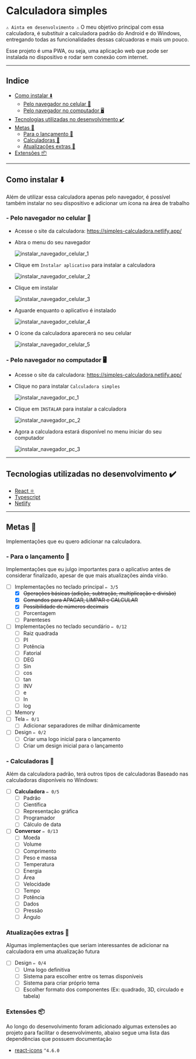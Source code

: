 # Calculadora simples #

`⚠️ Ainta em desenvolvimento ⚠️`
O meu objetivo principal com essa calculadora, é substituir a calculadora padrão do Android e do Windows, entregando todas as funcionalidades dessas calcuadoras e mais um pouco.

Esse projeto é uma PWA, ou seja, uma aplicação web que pode ser instalada no dispositivo e rodar sem conexão com internet.

<hr>

## Indice ##
- [Como instalar ⬇️](https://github.com/andrewhermelino/calculadora-simples#como-instalar-%EF%B8%8F)
    - [Pelo navegador no celular 📱](https://github.com/andrewhermelino/calculadora-simples#--pelo-navegador-no-celular-)
    - [Pelo navegador no computador 🖥️](https://github.com/andrewhermelino/calculadora-simples#--pelo-navegador-no-computador-%EF%B8%8F)
- [Tecnologias utilizadas no desenvolvimento ✔️](https://github.com/andrewhermelino/calculadora-simples#tecnologias-utilizadas-no-desenvolvimento-%EF%B8%8F)
- [Metas 🎯](https://github.com/andrewhermelino/calculadora-simples#metas-)
    - [Para o lançamento 🥳](https://github.com/andrewhermelino/calculadora-simples#--para-o-lan%C3%A7amento-)
    - [Calculadoras 🔢](https://github.com/andrewhermelino/calculadora-simples#--calculadoras-)
    - [Atualizações extras 🚧](https://github.com/andrewhermelino/calculadora-simples#atualiza%C3%A7%C3%B5es-extras-)
- [Extensões 📦]()

<hr>

## Como instalar ⬇️ ##
Além de utilizar essa calculadora apenas pelo navegador, é possível também instalar no seu dispositivo e adicionar um ícona na área de trabalho

### - Pelo navegador no celular 📱 ###
- Acesse o site da calculadora: https://simples-calculadora.netlify.app/

- Abra o menu do seu navegador 

    ![instalar_navegador_celular_1](imagensREADME/instalar_navegador_celular_1.png)
    
- Clique em `Instalar aplicativo` para instalar a calculadora

    ![instalar_navegador_celular_2](imagensREADME/instalar_navegador_celular_2.png)
    
- Clique em instalar

    ![instalar_navegador_celular_3](imagensREADME/instalar_navegador_celular_3.png)
    
- Aguarde enquanto o aplicativo é instalado

    ![instalar_navegador_celular_4](imagensREADME/instalar_navegador_celular_4.png)
    
- O ícone da calculadora aparecerá no seu celular

    ![instalar_navegador_celular_5](imagensREADME/instalar_navegador_celular_5.png)
    

### - Pelo navegador no computador 🖥️ ###
- Acesse o site da calculadora: https://simples-calculadora.netlify.app/

- Clique no para instalar `Calculadora simples`

    ![instalar_navegador_pc_1](imagensREADME/instalar_navegador_pc_1.png)
    
- Clique em `INSTALAR` para instalar a calculadora

    ![instalar_navegador_pc_2](imagensREADME/instalar_navegador_pc_2.png)
    
- Agora a calculadora estará disponível no menu iniciar do seu computador

    ![instalar_navegador_pc_3](imagensREADME/instalar_navegador_pc_3.png)

<hr>

## Tecnologias utilizadas no desenvolvimento ✔️ ##
- [React ⚛️](https://pt-br.reactjs.org/)
- [Typescript](https://www.typescriptlang.org/)
- [Netlify](https://www.netlify.com/)

<hr>

## Metas 🎯 ##
Implementações que eu quero adicionar na calculadora.

### - Para o lançamento 🥳 ###
Implementações que eu julgo importantes para o aplicativo antes de considerar finalizado, apesar de que mais atualizações ainda virão.
- [ ] Implementações no teclado principal `✏️ 3/5`
    - [x] ~~Operações básicas (adição, subtração, multiplicação e divisão)~~
    - [x] ~~Comandos para APAGAR, LIMPAR e CALCULAR~~
    - [x] ~~Possibilidade de números decimais~~
    - [ ] Porcentagem
    - [ ] Parenteses
- [ ] Implementações no teclado secundário `✏️ 0/12`
    - [ ] Raiz quadrada
    - [ ] PI
    - [ ] Potência
    - [ ] Fatorial
    - [ ] DEG
    - [ ] Sin
    - [ ] cos
    - [ ] tan
    - [ ] INV
    - [ ] e
    - [ ] In
    - [ ] log
- [ ] Memory
- [ ] Tela `✏️ 0/1`
    - [ ] Adicionar separadores de milhar dinâmicamente
- [ ] Design `✏️ 0/2`
    - [ ] Criar uma logo inicial para o lançamento
    - [ ] Criar um design inicial para o lançamento

### - Calculadoras 🔢 ###
Além da calculadora padrão, terá outros tipos de calculadoras
Baseado nas calculadoras disponíveis no Windows:
- [ ] **Calculadora** `✏️ 0/5`
    - [ ] Padrão
    - [ ] Científica
    - [ ] Representação gráfica
    - [ ] Programador
    - [ ] Cálculo de data
- [ ] **Conversor** `✏️ 0/13`
    - [ ] Moeda
    - [ ] Volume
    - [ ] Comprimento
    - [ ] Peso e massa
    - [ ] Temperatura
    - [ ] Energia
    - [ ] Área
    - [ ] Velocidade
    - [ ] Tempo
    - [ ] Potência
    - [ ] Dados
    - [ ] Pressão
    - [ ] Ângulo

### Atualizações extras 🚧 ###
Algumas implementações que seriam interessantes de adicionar na calculadora em uma atualização futura
- [ ] Design `✏️ 0/4`
    - [ ] Uma logo definitiva
    - [ ] Sistema para escolher entre os temas disponíveis
    - [ ] Sistema para criar próprio tema
    - [ ] Escolher formato dos componentes (Ex: quadrado, 3D, circulado e tabela)

### Extensões 📦 ###
Ao longo do desenvolvimento foram adicionado algumas extensões ao projeto para facilitar o desenvolvimento, abaixo segue uma lista das dependências que possuem documentação
- [react-icons](https://react-icons.github.io/react-icons) `^4.6.0`
